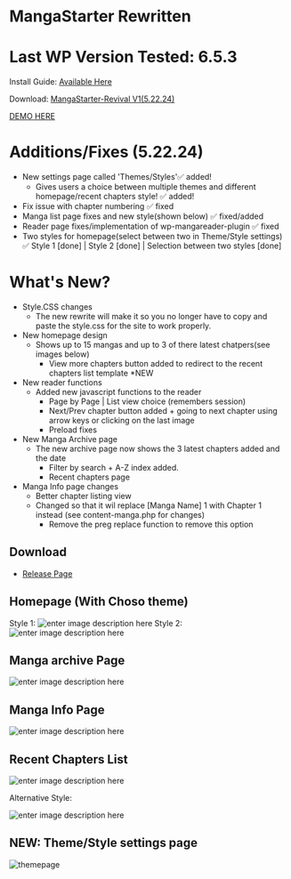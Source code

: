 # MangaStarter Rewritten

# Last WP Version Tested: 6.5.3

Install Guide: [Available Here](https://skyha.rf.gd/mangastarter-install-guide/)

Download: [MangaStarter-Revival V1(5.22.24)](https://github.com/sykhangdha/mangareader-wp/releases/download/Revival1/MangaStarter-RevivalV1.zip)

[DEMO HERE
](http://skymanga.42web.io/)

# Additions/Fixes (5.22.24)
- New settings page called 'Themes/Styles'✅ added!
  	- Gives users a choice between multiple themes and different homepage/recent chapters style! ✅ added!
- Fix issue with chapter numbering ✅ fixed
- Manga list page fixes and new style(shown below) ✅ fixed/added
- Reader page fixes/implementation of wp-mangareader-plugin ✅ fixed
- Two styles for homepage(select between two in Theme/Style settings) ✅ Style 1 [done] | Style 2 [done] | Selection between two styles [done]
  


# What's New?

 - Style.CSS changes
	 - The new rewrite will make it so you no longer have to copy and paste the style.css for the site to work properly.
- New homepage design
	 - Shows up to 15 mangas and up to 3 of there latest chatpers(see images below)
		 - View more chapters button added to redirect to the recent chapters list template *NEW
 - New reader functions
	 - Added new javascript functions to the reader
		 - Page by Page | List view choice (remembers session)
		 - Next/Prev chapter button added + going to next chapter using arrow keys or clicking on the last image
		 - Preload fixes
 - New Manga Archive page
	 - The new archive page now shows the 3 latest chapters added and the date
         - Filter by search + A-Z index added.
         - Recent chapters page
 - Manga Info page changes
	 - Better chapter listing view
	 - Changed so that it wil replace [Manga Name] 1 with Chapter 1 instead (see content-manga.php for changes)
		 - Remove the preg replace function to remove this option

## Download

- [Release Page](https://github.com/sykhangdha/mangareader-wp/releases)


## Homepage (With Choso theme)
Style 1:
![enter image description here](http://i.epvpimg.com/Z1oFbab.png)
Style 2:
![enter image description here](http://i.epvpimg.com/1RL9cab.png)

## Manga archive Page

![enter image description here](http://i.epvpimg.com/blp3bab.png)

## Manga Info Page

![enter image description here](http://i.epvpimg.com/WTvfdab.png)

## Recent Chapters List

![enter image description here](http://epvpimg.com/g5lzcab.png)

Alternative Style:

![enter image description here](http://i.epvpimg.com/gQJebab.png)

## NEW: Theme/Style settings page

![themepage](http://i.epvpimg.com/ltKVcab.png)

